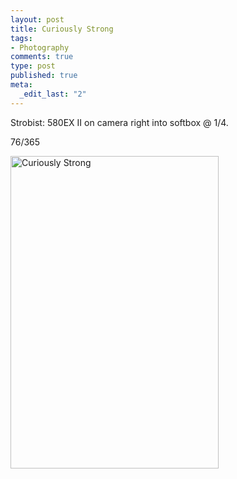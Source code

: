 ```yaml
--- 
layout: post
title: Curiously Strong
tags: 
- Photography
comments: true
type: post
published: true
meta: 
  _edit_last: "2"
---
```

Strobist: 580EX II on camera right into softbox @ 1/4.

76/365

<a href="http://www.flickr.com/photos/aaronbrethorst/3367642378/" title="Curiously Strong by aaronbrethorst, on Flickr"><img src="http://farm4.static.flickr.com/3555/3367642378_abae217095.jpg" width="333" height="500" alt="Curiously Strong" /></a>
